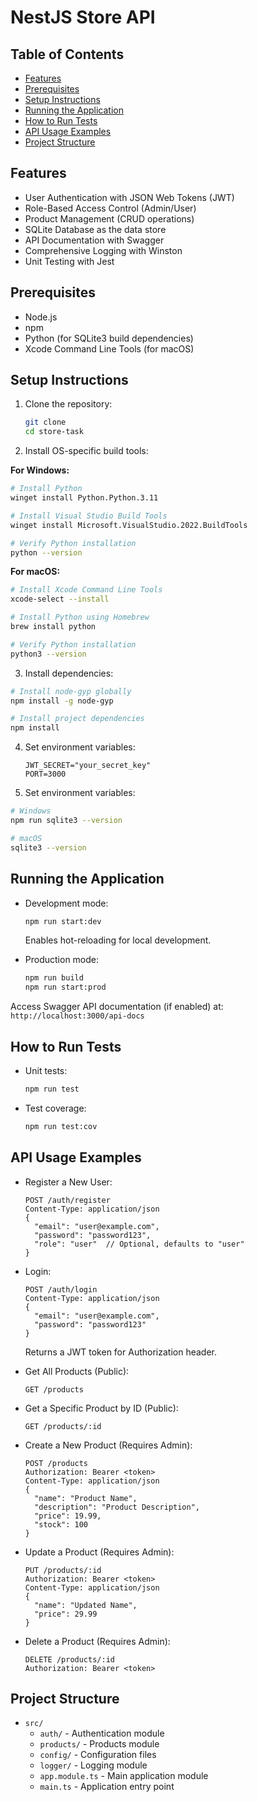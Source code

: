 # NestJS Store API

## Table of Contents

- [Features](#features)
- [Prerequisites](#prerequisites)
- [Setup Instructions](#setup-instructions)
- [Running the Application](#running-the-application)
- [How to Run Tests](#how-to-run-tests)
- [API Usage Examples](#api-usage-examples)
- [Project Structure](#project-structure)

## Features

- User Authentication with JSON Web Tokens (JWT)
- Role-Based Access Control (Admin/User)
- Product Management (CRUD operations)
- SQLite Database as the data store
- API Documentation with Swagger
- Comprehensive Logging with Winston
- Unit Testing with Jest

## Prerequisites

- Node.js
- npm
- Python (for SQLite3 build dependencies)
- Xcode Command Line Tools (for macOS)

## Setup Instructions

1. Clone the repository:

   ```bash
   git clone
   cd store-task
   ```

2. Install OS-specific build tools:

**For Windows:**

```bash
# Install Python
winget install Python.Python.3.11

# Install Visual Studio Build Tools
winget install Microsoft.VisualStudio.2022.BuildTools

# Verify Python installation
python --version
```

**For macOS:**

```bash
# Install Xcode Command Line Tools
xcode-select --install

# Install Python using Homebrew
brew install python

# Verify Python installation
python3 --version
```

3. Install dependencies:

```bash
# Install node-gyp globally
npm install -g node-gyp

# Install project dependencies
npm install
```

4. Set environment variables:

   ```plaintext
   JWT_SECRET="your_secret_key"
   PORT=3000
   ```

5. Set environment variables:

```bash
# Windows
npm run sqlite3 --version

# macOS
sqlite3 --version
```

## Running the Application

- Development mode:

  ```bash
  npm run start:dev
  ```

  Enables hot-reloading for local development.

- Production mode:
  ```bash
  npm run build
  npm run start:prod
  ```

Access Swagger API documentation (if enabled) at:
`http://localhost:3000/api-docs`

## How to Run Tests

- Unit tests:
  ```bash
  npm run test
  ```
- Test coverage:
  ```bash
  npm run test:cov
  ```

## API Usage Examples

- Register a New User:

  ```http
  POST /auth/register
  Content-Type: application/json
  {
    "email": "user@example.com",
    "password": "password123",
    "role": "user"  // Optional, defaults to "user"
  }
  ```

- Login:

  ```http
  POST /auth/login
  Content-Type: application/json
  {
    "email": "user@example.com",
    "password": "password123"
  }
  ```

  Returns a JWT token for Authorization header.

- Get All Products (Public):

  ```http
  GET /products
  ```

- Get a Specific Product by ID (Public):

  ```http
  GET /products/:id
  ```

- Create a New Product (Requires Admin):

  ```http
  POST /products
  Authorization: Bearer <token>
  Content-Type: application/json
  {
    "name": "Product Name",
    "description": "Product Description",
    "price": 19.99,
    "stock": 100
  }
  ```

- Update a Product (Requires Admin):

  ```http
  PUT /products/:id
  Authorization: Bearer <token>
  Content-Type: application/json
  {
    "name": "Updated Name",
    "price": 29.99
  }
  ```

- Delete a Product (Requires Admin):
  ```http
  DELETE /products/:id
  Authorization: Bearer <token>
  ```

## Project Structure

- `src/`
  - `auth/` - Authentication module
  - `products/` - Products module
  - `config/` - Configuration files
  - `logger/` - Logging module
  - `app.module.ts` - Main application module
  - `main.ts` - Application entry point
